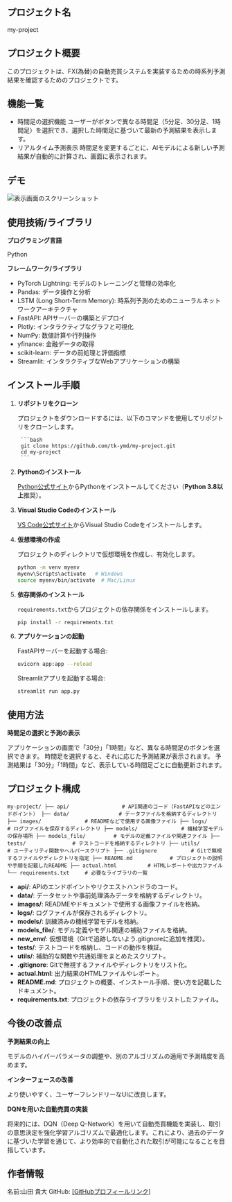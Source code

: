 ## プロジェクト名
   my-project

## プロジェクト概要
   このプロジェクトは、FX(為替)の自動売買システムを実装するための時系列予測結果を確認するためのプロジェクトです。

## 機能一覧
   - 時間足の選択機能
      ユーザーがボタンで異なる時間足（5分足、30分足、1時間足）を選択でき、選択した時間足に基づいて最新の予測結果を表示します。
   - リアルタイム予測表示
      時間足を変更するごとに、AIモデルによる新しい予測結果が自動的に計算され、画面に表示されます。

## デモ
   ![表示画面のスクリーンショット](images/screenshot1.png)

## 使用技術/ライブラリ

**プログラミング言語**

   Python

**フレームワーク/ライブラリ**

   - PyTorch Lightning: モデルのトレーニングと管理の効率化
   - Pandas: データ操作と分析
   - LSTM (Long Short-Term Memory): 時系列予測のためのニューラルネットワークアーキテクチャ
   - FastAPI: APIサーバーの構築とデプロイ
   - Plotly: インタラクティブなグラフと可視化
   - NumPy: 数値計算や行列操作
   - yfinance: 金融データの取得
   - scikit-learn: データの前処理と評価指標
   - Streamlit: インタラクティブなWebアプリケーションの構築

## インストール手順

1. **リポジトリをクローン**  

    プロジェクトをダウンロードするには、以下のコマンドを使用してリポジトリをクローンします。

        ```bash
        git clone https://github.com/tk-ymd/my-project.git
        cd my-project
        ```

2. **Pythonのインストール**

    [Python公式サイト](https://www.python.org/downloads/)からPythonをインストールしてください（**Python 3.8以上**推奨）。

3. **Visual Studio Codeのインストール**

   [VS Code公式サイト](https://code.visualstudio.com/)からVisual Studio Codeをインストールします。

4. **仮想環境の作成**

   プロジェクトのディレクトリで仮想環境を作成し、有効化します。
     ```bash
     python -m venv myenv
     myenv\Scripts\activate   # Windows
     source myenv/bin/activate  # Mac/Linux
     ```

5. **依存関係のインストール**

   `requirements.txt`からプロジェクトの依存関係をインストールします。
     ```bash
     pip install -r requirements.txt
     ```

6. **アプリケーションの起動**

   FastAPIサーバーを起動する場合:
     ```bash
     uvicorn app:app --reload
     ```
   Streamlitアプリを起動する場合:
     ```bash
     streamlit run app.py
     ```

## 使用方法
   **時間足の選択と予測の表示**

   アプリケーションの画面で「30分」「1時間」など、異なる時間足のボタンを選択できます。
   時間足を選択すると、それに応じた予測結果が表示されます。
   予測結果は「30分」「1時間」など、表示している時間足ごとに自動更新されます。

## プロジェクト構成
   `my-project/
   ├── api/                 # API関連のコード（FastAPIなどのエンドポイント）
   ├── data/                # データファイルを格納するディレクトリ
   ├── images/              # READMEなどで使用する画像ファイル
   ├── logs/                # ログファイルを保存するディレクトリ
   ├── models/              # 機械学習モデルの保存場所
   ├── models_file/         # モデルの定義ファイルや関連ファイル
   ├── tests/               # テストコードを格納するディレクトリ
   ├── utils/               # ユーティリティ関数やヘルパースクリプト
   ├── .gitignore           # Gitで無視するファイルやディレクトリを指定
   ├── README.md            # プロジェクトの説明や手順を記載したREADME
   ├── actual.html          # HTMLレポートや出力ファイル
   └── requirements.txt     # 必要なライブラリの一覧`



- **api/**: APIのエンドポイントやリクエストハンドラのコード。
- **data/**: データセットや事前処理済みデータを格納するディレクトリ。
- **images/**: READMEやドキュメントで使用する画像ファイルを格納。
- **logs/**: ログファイルが保存されるディレクトリ。
- **models/**: 訓練済みの機械学習モデルを格納。
- **models_file/**: モデル定義やモデル関連の補助ファイルを格納。
- **new_env/**: 仮想環境（Gitで追跡しないよう.gitignoreに追加を推奨）。
- **tests/**: テストコードを格納し、コードの動作を検証。
- **utils/**: 補助的な関数や共通処理をまとめたスクリプト。
- **.gitignore**: Gitで無視するファイルやディレクトリをリスト化。
- **actual.html**: 出力結果のHTMLファイルやレポート。
- **README.md**: プロジェクトの概要、インストール手順、使い方を記載したドキュメント。
- **requirements.txt**: プロジェクトの依存ライブラリをリストしたファイル。

## 今後の改善点

   **予測結果の向上**

   モデルのハイパーパラメータの調整や、別のアルゴリズムの適用で予測精度を高めます。

   **インターフェースの改善**

   より使いやすく、ユーザーフレンドリーなUIに改良します。

   **DQNを用いた自動売買の実装**

   将来的には、DQN（Deep Q-Network）を用いて自動売買機能を実装し、取引の意思決定を強化学習アルゴリズムで最適化します。これにより、過去のデータに基づいた学習を通じて、より効率的で自動化された取引が可能になることを目指しています。

## 作者情報
   名前:山田 貴大
   GitHub: [\[GitHubプロフィールリンク\]](https://github.com/tk-ymd)